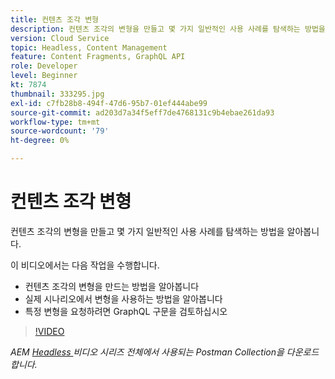 ```yaml
---
title: 컨텐츠 조각 변형
description: 컨텐츠 조각의 변형을 만들고 몇 가지 일반적인 사용 사례를 탐색하는 방법을 알아봅니다.
version: Cloud Service
topic: Headless, Content Management
feature: Content Fragments, GraphQL API
role: Developer
level: Beginner
kt: 7874
thumbnail: 333295.jpg
exl-id: c7fb28b8-494f-47d6-95b7-01ef444abe99
source-git-commit: ad203d7a34f5eff7de4768131c9b4ebae261da93
workflow-type: tm+mt
source-wordcount: '79'
ht-degree: 0%

---
```


# 컨텐츠 조각 변형

컨텐츠 조각의 변형을 만들고 몇 가지 일반적인 사용 사례를 탐색하는 방법을 알아봅니다.

이 비디오에서는 다음 작업을 수행합니다.

+ 컨텐츠 조각의 변형을 만드는 방법을 알아봅니다
+ 실제 시나리오에서 변형을 사용하는 방법을 알아봅니다
+ 특정 변형을 요청하려면 GraphQL 구문을 검토하십시오

>[!VIDEO](https://video.tv.adobe.com/v/333295/?quality=12&learn=on)

_AEM  [Headless ](./assets/aem-headless-video-series.postman_collection.json) 비디오 시리즈 전체에서 사용되는 Postman Collection을 다운로드합니다._
